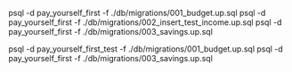 <!-- Development -->
psql -d pay_yourself_first -f ./db/migrations/001_budget.up.sql
psql -d pay_yourself_first -f ./db/migrations/002_insert_test_income.up.sql
psql -d pay_yourself_first -f ./db/migrations/003_savings.up.sql

<!-- Testing -->
psql -d pay_yourself_first_test -f ./db/migrations/001_budget.up.sql
psql -d pay_yourself_first -f ./db/migrations/003_savings.up.sql
